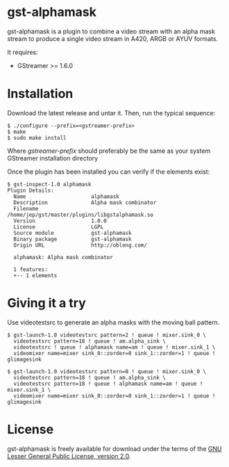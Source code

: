 
# gst-alphamask

gst-alphamask is a plugin to combine a video stream with an alpha mask stream to
produce a single video stream in A420, ARGB or AYUV formats.


It requires:

- GStreamer >= 1.6.0


# Installation

Download the latest release and untar it. Then, run the typical
sequence:

    $ ./configure --prefix=<gstreamer-prefix>
    $ make
    $ sudo make install

Where *gstreamer-prefix* should preferably be the same as your system
GStreamer installation directory

Once the plugin has been installed you can verify if the elements exist:

    $ gst-inspect-1.0 alphamask
    Plugin Details:
      Name                     alphamask
      Description              Alpha mask combinator
      Filename                 /home/jep/gst/master/plugins/libgstalphamask.so
      Version                  1.0.0
      License                  LGPL
      Source module            gst-alphamask
      Binary package           gst-alphamask
      Origin URL               http://oblong.com/

      alphamask: Alpha mask combinator

      1 features:
      +-- 1 elements


# Giving it a try

Use videotestsrc to generate an alpha masks with the moving ball pattern.

    $ gst-launch-1.0 videotestsrc pattern=2 ! queue ! mixer.sink_0 \
      videotestsrc pattern=18 ! queue ! am.alpha_sink \
      videotestsrc ! queue ! alphamask name=am ! queue ! mixer.sink_1 \
      videomixer name=mixer sink_0::zorder=0 sink_1::zorder=1 ! queue ! glimagesink

    $ gst-launch-1.0 videotestsrc pattern=0 ! queue ! mixer.sink_0 \
      videotestsrc pattern=18 ! queue ! am.alpha_sink \
      videotestsrc pattern=18 ! queue ! alphamask name=am ! queue ! mixer.sink_1 \
      videomixer name=mixer sink_0::zorder=0 sink_1::zorder=1 ! queue ! glimagesink

# License

gst-alphamask is freely available for download under the terms of the
[GNU Lesser General Public License, version 2.0](https://www.gnu.org/licenses/old-licenses/lgpl-2.0.html
"LGPLv2").
